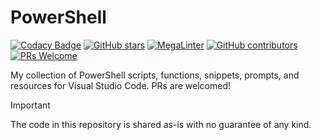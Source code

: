 # PowerShell

<!-- badges-start -->
[![Codacy Badge](https://api.codacy.com/project/badge/Grade/b0b2a692e2444302ae2ed537c1c2873b)](https://app.codacy.com/gh/SamErde/PowerShell?utm_source=github.com&utm_medium=referral&utm_content=SamErde/PowerShell&utm_campaign=Badge_Grade)
[![GitHub stars](https://img.shields.io/github/stars/samerde/powershell?cacheSeconds=3600)](https://github.com/samerde/powershell/stargazers/)
[![MegaLinter](https://github.com/samerde/powershell/workflows/MegaLinter/badge.svg?branch=main)](https://github.com/samerde/powershell/actions?query=workflow%3AMegaLinter+branch%3Amain)
[![GitHub contributors](https://img.shields.io/github/contributors/samerde/powershell.svg)](https://github.com/samerde/powershell/graphs/contributors/)
[![PRs Welcome](https://img.shields.io/badge/PRs-welcome-brightgreen.svg?style=flat-square)](http://makeapullrequest.com)
<!-- badges-end -->

My collection of PowerShell scripts, functions, snippets, prompts, and resources for Visual Studio Code. PRs are welcomed!

> [!IMPORTANT]
> The code in this repository is shared as-is with no guarantee of any kind.
